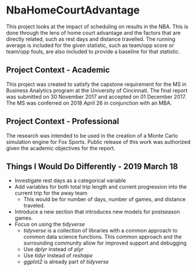 # NbaHomeCourtAdvantage
This project looks at the impact of scheduling on results in the NBA. This is done through the lens of home court advantage and the factors that are directly related, such as rest days and distance travelled. The running average is included for the given statistic, such as team/opp score or team/opp fouls, are also included to provide a baseline for that statistic.

## Project Context - Academic
This project was created to satisfy the capstone requirement for the MS in Business Analytics program at the University of Cincinnati. The final report was submitted on 30 November 2017 and accepted on 01 December 2017. The MS was conferred on 2018 April 26 in conjunction with an MBA.

## Project Context - Professional
The research was intended to be used in the creation of a Monte Carlo simulation engine for Fox Sports. Public release of this work was authorized given the academic objectives for the report.

## Things I Would Do Differently - 2019 March 18
* Investigate rest days as a categorical variable
* Add variables for both total trip length and current progression into the current trip for the away team
  + This would be for number of days, number of games, and distance traveled.
* Introduce a new section that introduces new models for postseason games.
* Focus on using the _tidyverse_
  + _tidyverse_ is a collection of libraries with a common approach to common data science functions. This common approach and the surrounding community allow for improved support and debugging
  + Use _dplyr_ instead of _plyr_
  + Use _tidyr_ instead of _reshape_
  + _ggplot2_ is already part of _tidyverse_
